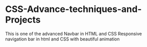 # CSS-Advance-techniques-and-Projects
This is one of the advanced Navbar in HTML and CSS 
Responsive navigation bar in html and CSS with beautiful animation
